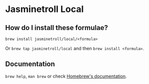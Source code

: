 # Jasminetroll Local

## How do I install these formulae?
`brew install jasminetroll/local/<formula>`

Or `brew tap jasminetroll/local` and then `brew install <formula>`.

## Documentation
`brew help`, `man brew` or check [Homebrew's documentation](https://docs.brew.sh).
